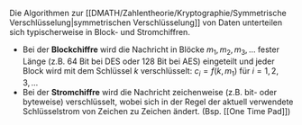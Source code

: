 Die Algorithmen zur [[DMATH/Zahlentheorie/Kryptographie/Symmetrische Verschlüsselung|symmetrischen Verschlüsselung]] von Daten unterteilen sich typischerweise in Block- und Stromchiffren.
- Bei der **Blockchiffre** wird die Nachricht in Blöcke $m_{1},m_{2},m_{3},\dots$ fester Länge (z.B. 64 Bit bei DES oder 128 Bit bei AES) eingeteilt und jeder Block wird mit dem Schlüssel $k$ verschlüsselt: $c_{i}=f(k,m_{1})$ für $i=1,2,3,\dots$
- Bei der **Stromchiffre** wird die Nachricht zeichenweise (z.B. bit- oder byteweise) verschlüsselt, wobei sich in der Regel der aktuell verwendete Schlüsselstrom von Zeichen zu Zeichen ändert. (Bsp. [[One Time Pad]])